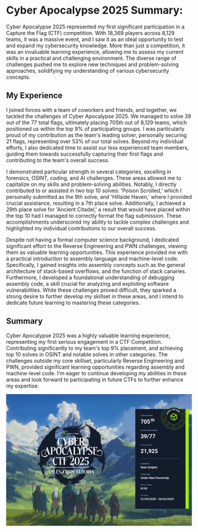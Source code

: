 # **Cyber Apocalypse 2025 Summary:**

Cyber Apocalypse 2025 represented my first significant participation in a Capture the Flag (CTF) competition. With 18,369 players across 8,129 teams, it was a massive event, and I saw it as an ideal opportunity to test and expand my cybersecurity knowledge. More than just a competition, it was an invaluable learning experience, allowing me to assess my current skills in a practical and challenging environment. The diverse range of challenges pushed me to explore new techniques and problem-solving approaches, solidifying my understanding of various cybersecurity concepts.


## My Experience
I joined forces with a team of coworkers and friends, and together, we tackled the challenges of Cyber Apocalypse 2025. We managed to solve 39 out of the 77 total flags, ultimately placing 705th out of 8,129 teams, which positioned us within the top 9% of participating groups. I was particularly proud of my contribution as the team's leading solver, personally securing 21 flags, representing over 53% of our total solves. Beyond my individual efforts, I also dedicated time to assist our less experienced team members, guiding them towards successfully capturing their first flags and contributing to the team's overall success.

I demonstrated particular strength in several categories, excelling in forensics, OSINT, coding, and AI challenges. These areas allowed me to capitalize on my skills and problem-solving abilities. Notably, I directly contributed to or assisted in two top 10 solves: 'Poison Scrolled,' which I personally submitted as the 9th solve, and 'Hillside Haven,' where I provided crucial assistance, resulting in a 7th place solve. Additionally, I achieved a 29th place solve for 'Ancient Citadel,' a result that would have placed within the top 10 had I managed to correctly format the flag submission. These accomplishments underscored my ability to tackle complex challenges and highlighted my individual contributions to our overall success.

Despite not having a formal computer science background, I dedicated significant effort to the Reverse Engineering and PWN challenges, viewing them as valuable learning opportunities. This experience provided me with a practical introduction to assembly language and machine-level code. Specifically, I gained insights into assembly concepts such as the general architecture of stack-based overflows, and the function of stack canaries. Furthermore, I developed a foundational understanding of debugging assembly code, a skill crucial for analyzing and exploiting software vulnerabilities. While these challenges proved difficult, they sparked a strong desire to further develop my skillset in these areas, and I intend to dedicate future learning to mastering these categories.

## Summary
Cyber Apocalypse 2025 was a highly valuable learning experience, representing my first serious engagement in a CTF Competition. Contributing significantly to my team's top 9% placement, and achieving top 10 solves in OSINT and notable solves in other categories. The challenges outside my core skillset, particularly Reverse Engineering and PWN, provided significant learning opportunities regarding assembly and machine-level code. I'm eager to continue developing my abilities in these areas and look forward to participating in future CTFs to further enhance my expertise.

![](Certificate.jpg)

